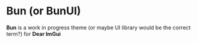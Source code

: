 # Bun (or BunUI)
**Bun** is a work in progress theme (or maybe UI library would be the correct term?) for **Dear ImGui**